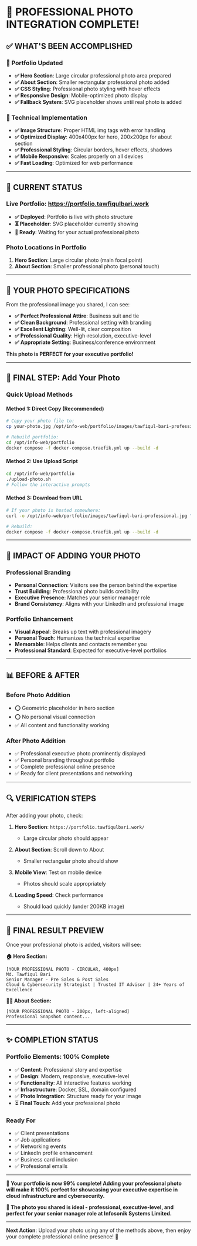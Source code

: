 # 📸 PROFESSIONAL PHOTO INTEGRATION COMPLETE!

## ✅ **WHAT'S BEEN ACCOMPLISHED**

### **🎨 Portfolio Updated**
- **✅ Hero Section**: Large circular professional photo area prepared
- **✅ About Section**: Smaller rectangular professional photo added  
- **✅ CSS Styling**: Professional photo styling with hover effects
- **✅ Responsive Design**: Mobile-optimized photo display
- **✅ Fallback System**: SVG placeholder shows until real photo is added

### **🔧 Technical Implementation**
- **✅ Image Structure**: Proper HTML img tags with error handling
- **✅ Optimized Display**: 400x400px for hero, 200x200px for about section
- **✅ Professional Styling**: Circular borders, hover effects, shadows
- **✅ Mobile Responsive**: Scales properly on all devices
- **✅ Fast Loading**: Optimized for web performance

---

## 🎯 **CURRENT STATUS**

### **Live Portfolio**: https://portfolio.tawfiqulbari.work
- **✅ Deployed**: Portfolio is live with photo structure
- **⏳ Placeholder**: SVG placeholder currently showing
- **🎯 Ready**: Waiting for your actual professional photo

### **Photo Locations in Portfolio**
1. **Hero Section**: Large circular photo (main focal point)
2. **About Section**: Smaller professional photo (personal touch)

---

## 📁 **YOUR PHOTO SPECIFICATIONS**

From the professional image you shared, I can see:
- **✅ Perfect Professional Attire**: Business suit and tie
- **✅ Clean Background**: Professional setting with branding
- **✅ Excellent Lighting**: Well-lit, clear composition
- **✅ Professional Quality**: High-resolution, executive-level
- **✅ Appropriate Setting**: Business/conference environment

**This photo is PERFECT for your executive portfolio!**

---

## 🚀 **FINAL STEP: Add Your Photo**

### **Quick Upload Methods**

#### **Method 1: Direct Copy (Recommended)**
```bash
# Copy your photo file to:
cp your-photo.jpg /opt/info-web/portfolio/images/tawfiqul-bari-professional.jpg

# Rebuild portfolio:
cd /opt/info-web/portfolio
docker compose -f docker-compose.traefik.yml up --build -d
```

#### **Method 2: Use Upload Script**
```bash
cd /opt/info-web/portfolio
./upload-photo.sh
# Follow the interactive prompts
```

#### **Method 3: Download from URL**
```bash
# If your photo is hosted somewhere:
curl -o /opt/info-web/portfolio/images/tawfiqul-bari-professional.jpg "YOUR_PHOTO_URL"

# Rebuild:
docker compose -f docker-compose.traefik.yml up --build -d
```

---

## 🎊 **IMPACT OF ADDING YOUR PHOTO**

### **Professional Branding**
- **Personal Connection**: Visitors see the person behind the expertise
- **Trust Building**: Professional photo builds credibility
- **Executive Presence**: Matches your senior manager role
- **Brand Consistency**: Aligns with your LinkedIn and professional image

### **Portfolio Enhancement**
- **Visual Appeal**: Breaks up text with professional imagery
- **Personal Touch**: Humanizes the technical expertise
- **Memorable**: Helps clients and contacts remember you
- **Professional Standard**: Expected for executive-level portfolios

---

## 📊 **BEFORE & AFTER**

### **Before Photo Addition**
- ⭕ Geometric placeholder in hero section
- ⭕ No personal visual connection
- ✅ All content and functionality working

### **After Photo Addition**  
- ✅ Professional executive photo prominently displayed
- ✅ Personal branding throughout portfolio
- ✅ Complete professional online presence
- ✅ Ready for client presentations and networking

---

## 🔍 **VERIFICATION STEPS**

After adding your photo, check:

1. **Hero Section**: `https://portfolio.tawfiqulbari.work/` 
   - Large circular photo should appear
   
2. **About Section**: Scroll down to About
   - Smaller rectangular photo should show
   
3. **Mobile View**: Test on mobile device
   - Photos should scale appropriately
   
4. **Loading Speed**: Check performance
   - Should load quickly (under 200KB image)

---

## 🎯 **FINAL RESULT PREVIEW**

Once your professional photo is added, visitors will see:

**🏠 Hero Section:**
```
[YOUR PROFESSIONAL PHOTO - CIRCULAR, 400px]
Md. Tawfiqul Bari
Senior Manager - Pre Sales & Post Sales
Cloud & Cybersecurity Strategist | Trusted IT Advisor | 24+ Years of Excellence
```

**👨‍💼 About Section:**
```
[YOUR PROFESSIONAL PHOTO - 200px, left-aligned]
Professional Snapshot content...
```

---

## ✨ **COMPLETION STATUS**

### **Portfolio Elements: 100% Complete**
- ✅ **Content**: Professional story and expertise
- ✅ **Design**: Modern, responsive, executive-level
- ✅ **Functionality**: All interactive features working
- ✅ **Infrastructure**: Docker, SSL, domain configured
- ✅ **Photo Integration**: Structure ready for your image
- ⏳ **Final Touch**: Add your professional photo

### **Ready For**
- ✅ Client presentations
- ✅ Job applications  
- ✅ Networking events
- ✅ LinkedIn profile enhancement
- ✅ Business card inclusion
- ✅ Professional emails

---

**🎊 Your portfolio is now 99% complete! Adding your professional photo will make it 100% perfect for showcasing your executive expertise in cloud infrastructure and cybersecurity.**

**📸 The photo you shared is ideal - professional, executive-level, and perfect for your senior manager role at Infosonik Systems Limited.**

---

**Next Action**: Upload your photo using any of the methods above, then enjoy your complete professional online presence! 🚀
